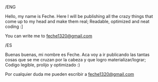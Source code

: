 /ENG

Hello, my name is Feche.
Here I will be publishing all the crazy things that come up to my head and make them real;
Readable, optimized and neat coding :]

You can write me to feche1320@gmail.com

/ES

Buenas buenas, mi nombre es Feche.
Aca voy a ir publicando las tantas cosas que se me cruzan por la cabeza y que logro materializar/lograr;
Codigo legible, prolijo y optimizado :)

Por cualquier duda me pueden escribir a feche1320@gmail.com
